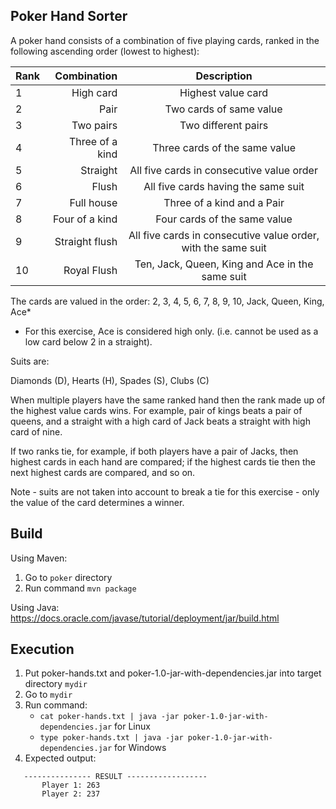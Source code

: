 ## Poker Hand Sorter
A poker hand consists of a combination of five playing cards, ranked in the following ascending order (lowest to highest):

| Rank | Combination     | Description                                                   |
|:-----|----------------:|:-------------------------------------------------------------:|
| 1    | High card       | Highest value card                                            |
| 2    | Pair            | Two cards of same value                                       |
| 3    | Two pairs       | Two different pairs                                           |
| 4    | Three of a kind | Three cards of the same value                                 |
| 5    | Straight        | All five cards in consecutive value order                     |
| 6    | Flush           | All five cards having the same suit                           |
| 7    | Full house      | Three of a kind and a Pair                                    |
| 8    | Four of a kind  | Four cards of the same value                                  |
| 9    | Straight flush  | All five cards in consecutive value order, with the same suit |
| 10   | Royal Flush     |  Ten, Jack, Queen, King and Ace in the same suit              |

The cards are valued in the order:
2, 3, 4, 5, 6, 7, 8, 9, 10, Jack, Queen, King, Ace*

* For this exercise, Ace is considered high only. (i.e. cannot be used as a low card below 2 in a straight).

Suits are:

Diamonds (D), Hearts (H), Spades (S), Clubs (C)

When multiple players have the same ranked hand then the rank made up of the highest value cards wins. For example, pair of kings beats a
pair of queens, and a straight with a high card of Jack beats a straight with high card of nine.

If two ranks tie, for example, if both players have a pair of Jacks, then highest cards in each hand are compared; if the highest cards tie then the
next highest cards are compared, and so on.

Note - suits are not taken into account to break a tie for this exercise - only the value of the card determines a winner.

## Build

Using Maven:

1. Go to `poker` directory
2. Run command `mvn package`

Using Java: https://docs.oracle.com/javase/tutorial/deployment/jar/build.html

## Execution

 1. Put  poker-hands.txt and poker-1.0-jar-with-dependencies.jar into target directory `mydir`
 2. Go to `mydir`
 3. Run command:
    * `cat poker-hands.txt | java -jar poker-1.0-jar-with-dependencies.jar` for Linux
    * `type poker-hands.txt | java -jar poker-1.0-jar-with-dependencies.jar` for Windows
 4. Expected output:
 ```
    --------------- RESULT ------------------
        Player 1: 263
        Player 2: 237
```